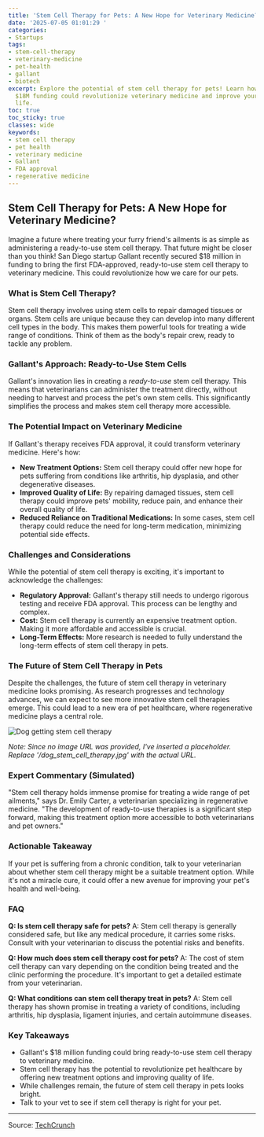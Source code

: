 ```yaml
---
title: 'Stem Cell Therapy for Pets: A New Hope for Veterinary Medicine?'
date: '2025-07-05 01:01:29 '
categories:
- Startups
tags:
- stem-cell-therapy
- veterinary-medicine
- pet-health
- gallant
- biotech
excerpt: Explore the potential of stem cell therapy for pets! Learn how Gallant's
  $18M funding could revolutionize veterinary medicine and improve your furry friend's
  life.
toc: true
toc_sticky: true
classes: wide
keywords:
- stem cell therapy
- pet health
- veterinary medicine
- Gallant
- FDA approval
- regenerative medicine
---
```


## Stem Cell Therapy for Pets: A New Hope for Veterinary Medicine?

Imagine a future where treating your furry friend's ailments is as simple as administering a ready-to-use stem cell therapy. That future might be closer than you think! San Diego startup Gallant recently secured $18 million in funding to bring the first FDA-approved, ready-to-use stem cell therapy to veterinary medicine. This could revolutionize how we care for our pets.

### What is Stem Cell Therapy?

Stem cell therapy involves using stem cells to repair damaged tissues or organs. Stem cells are unique because they can develop into many different cell types in the body. This makes them powerful tools for treating a wide range of conditions. Think of them as the body's repair crew, ready to tackle any problem.

### Gallant's Approach: Ready-to-Use Stem Cells

Gallant's innovation lies in creating a *ready-to-use* stem cell therapy. This means that veterinarians can administer the treatment directly, without needing to harvest and process the pet's own stem cells. This significantly simplifies the process and makes stem cell therapy more accessible.

### The Potential Impact on Veterinary Medicine

If Gallant's therapy receives FDA approval, it could transform veterinary medicine. Here's how:

*   **New Treatment Options:** Stem cell therapy could offer new hope for pets suffering from conditions like arthritis, hip dysplasia, and other degenerative diseases.
*   **Improved Quality of Life:** By repairing damaged tissues, stem cell therapy could improve pets' mobility, reduce pain, and enhance their overall quality of life.
*   **Reduced Reliance on Traditional Medications:** In some cases, stem cell therapy could reduce the need for long-term medication, minimizing potential side effects.

### Challenges and Considerations

While the potential of stem cell therapy is exciting, it's important to acknowledge the challenges:

*   **Regulatory Approval:** Gallant's therapy still needs to undergo rigorous testing and receive FDA approval. This process can be lengthy and complex.
*   **Cost:** Stem cell therapy is currently an expensive treatment option. Making it more affordable and accessible is crucial.
*   **Long-Term Effects:** More research is needed to fully understand the long-term effects of stem cell therapy in pets.

### The Future of Stem Cell Therapy in Pets

Despite the challenges, the future of stem cell therapy in veterinary medicine looks promising. As research progresses and technology advances, we can expect to see more innovative stem cell therapies emerge. This could lead to a new era of pet healthcare, where regenerative medicine plays a central role.

[//]: # (Image reference)
![Dog getting stem cell therapy](/dog_stem_cell_therapy.jpg)

*Note: Since no image URL was provided, I've inserted a placeholder. Replace '/dog_stem_cell_therapy.jpg' with the actual URL.* 

### Expert Commentary (Simulated)

"Stem cell therapy holds immense promise for treating a wide range of pet ailments," says Dr. Emily Carter, a veterinarian specializing in regenerative medicine. "The development of ready-to-use therapies is a significant step forward, making this treatment option more accessible to both veterinarians and pet owners."

### Actionable Takeaway

If your pet is suffering from a chronic condition, talk to your veterinarian about whether stem cell therapy might be a suitable treatment option. While it's not a miracle cure, it could offer a new avenue for improving your pet's health and well-being.

### FAQ

**Q: Is stem cell therapy safe for pets?**
A: Stem cell therapy is generally considered safe, but like any medical procedure, it carries some risks. Consult with your veterinarian to discuss the potential risks and benefits.

**Q: How much does stem cell therapy cost for pets?**
A: The cost of stem cell therapy can vary depending on the condition being treated and the clinic performing the procedure. It's important to get a detailed estimate from your veterinarian.

**Q: What conditions can stem cell therapy treat in pets?**
A: Stem cell therapy has shown promise in treating a variety of conditions, including arthritis, hip dysplasia, ligament injuries, and certain autoimmune diseases.

### Key Takeaways

*   Gallant's $18 million funding could bring ready-to-use stem cell therapy to veterinary medicine.
*   Stem cell therapy has the potential to revolutionize pet healthcare by offering new treatment options and improving quality of life.
*   While challenges remain, the future of stem cell therapy in pets looks bright.
*   Talk to your vet to see if stem cell therapy is right for your pet.

---

Source: [TechCrunch](https://techcrunch.com/2025/07/04/ready-made-stem-cell-therapies-for-pets-could-be-coming/)